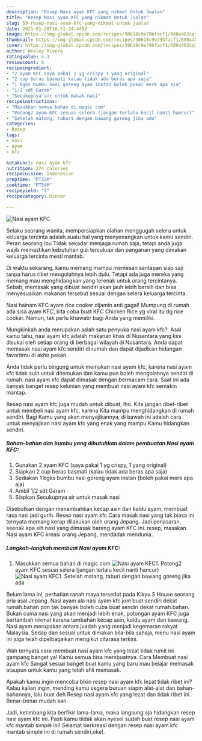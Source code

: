 ```yaml
---
description: "Resep Nasi ayam KFC yang nikmat Untuk Jualan"
title: "Resep Nasi ayam KFC yang nikmat Untuk Jualan"
slug: 59-resep-nasi-ayam-kfc-yang-nikmat-untuk-jualan
date: 2021-01-20T16:51:24.449Z
image: https://img-global.cpcdn.com/recipes/30618c9e79bfacf1/680x482cq70/nasi-ayam-kfc-foto-resep-utama.jpg
thumbnail: https://img-global.cpcdn.com/recipes/30618c9e79bfacf1/680x482cq70/nasi-ayam-kfc-foto-resep-utama.jpg
cover: https://img-global.cpcdn.com/recipes/30618c9e79bfacf1/680x482cq70/nasi-ayam-kfc-foto-resep-utama.jpg
author: Wesley Rivera
ratingvalue: 4.3
reviewcount: 6
recipeingredient:
- "2 ayam KFC saya pakai 1 yg crispy 1 yang original"
- "2 cup beras basmati kalau tidak ada beras apa saja"
- "1 bgks bumbu nasi goreng ayam instan boleh pakai merk apa aja"
- "1/2 sdt Garam"
- "Secukupnya air untuk masak nasi"
recipeinstructions:
- "Masukkan semua bahan di magic com"
- "Potong2 ayam KFC sesuai selera (jangan terlalu kecil nanti hancur)"
- "Setelah matang, taburi dengan bawang goreng jika ada"
categories:
- Resep
tags:
- nasi
- ayam
- kfc

katakunci: nasi ayam kfc 
nutrition: 274 calories
recipecuisine: Indonesian
preptime: "PT32M"
cooktime: "PT54M"
recipeyield: "1"
recipecategory: Dinner

---
```



![Nasi ayam KFC](https://img-global.cpcdn.com/recipes/30618c9e79bfacf1/680x482cq70/nasi-ayam-kfc-foto-resep-utama.jpg)

Selaku seorang wanita, mempersiapkan olahan menggugah selera untuk keluarga tercinta adalah suatu hal yang menyenangkan untuk kamu sendiri. Peran seorang ibu Tidak sekadar menjaga rumah saja, tetapi anda juga wajib memastikan kebutuhan gizi tercukupi dan panganan yang dimakan keluarga tercinta mesti mantab.

Di waktu  sekarang, kamu memang mampu memesan santapan siap saji tanpa harus ribet mengolahnya lebih dulu. Tetapi ada juga mereka yang memang mau menghidangkan yang terenak untuk orang tercintanya. Sebab, memasak yang dibuat sendiri akan jauh lebih bersih dan bisa menyesuaikan makanan tersebut sesuai dengan selera keluarga tercinta. 

Nasi hainam KFC ayam rice cooker dijamin anti gagal! Mumpung di rumah ada sisa ayam KFC, kita coba buat KFC Chicken Rice yg viral itu dg rice cooker. Namun, tak perlu khawatir bagi Anda yang memiliki.

Mungkinkah anda merupakan salah satu penyuka nasi ayam kfc?. Asal kamu tahu, nasi ayam kfc adalah makanan khas di Nusantara yang kini disukai oleh setiap orang di berbagai wilayah di Nusantara. Anda dapat memasak nasi ayam kfc sendiri di rumah dan dapat dijadikan hidangan favoritmu di akhir pekan.

Anda tidak perlu bingung untuk memakan nasi ayam kfc, karena nasi ayam kfc tidak sulit untuk ditemukan dan kamu pun boleh mengolahnya sendiri di rumah. nasi ayam kfc dapat dimasak dengan bermacam cara. Saat ini ada banyak banget resep kekinian yang membuat nasi ayam kfc semakin mantap.

Resep nasi ayam kfc juga mudah untuk dibuat, lho. Kita jangan ribet-ribet untuk membeli nasi ayam kfc, karena Kita mampu menghidangkan di rumah sendiri. Bagi Kamu yang akan menyajikannya, di bawah ini adalah cara untuk menyajikan nasi ayam kfc yang enak yang mampu Kamu hidangkan sendiri.

<!--inarticleads1-->

##### Bahan-bahan dan bumbu yang dibutuhkan dalam pembuatan Nasi ayam KFC:

1. Gunakan 2 ayam KFC (saya pakai 1 yg crispy, 1 yang original)
1. Siapkan 2 cup beras basmati (kalau tidak ada beras apa saja)
1. Sediakan 1 bgks bumbu nasi goreng ayam instan (boleh pakai merk apa aja)
1. Ambil 1/2 sdt Garam
1. Siapkan Secukupnya air untuk masak nasi


Disebutkan dengan menambahkan kecap asin dan kaldu ayam, membuat rasa nasi jadi gurih. Resep nasi ayam kfc Cara masak nasi yang tak biasa ini ternyata memang kerap dilakukan oleh orang Jepang. Jadi penasaran, seenak apa sih nasi yang dimasak bareng ayam KFC ini. resep, masakan. Nasi ayam KFC kreasi orang Jepang, mendadak mendunia. 

<!--inarticleads2-->

##### Langkah-langkah membuat Nasi ayam KFC:

1. Masukkan semua bahan di magic com
<img src="https://img-global.cpcdn.com/steps/19ed6692c7a8de2c/160x128cq70/nasi-ayam-kfc-langkah-memasak-1-foto.jpg" alt="Nasi ayam KFC">1. Potong2 ayam KFC sesuai selera (jangan terlalu kecil nanti hancur)
<img src="https://img-global.cpcdn.com/steps/3ccb9eb6bf548051/160x128cq70/nasi-ayam-kfc-langkah-memasak-2-foto.jpg" alt="Nasi ayam KFC">1. Setelah matang, taburi dengan bawang goreng jika ada


Belum lama ini, perhatian ranah maya tersedot pada Kikyu S House seorang pria asal Jepang. Nasi ayam ala nasi ayam kfc jom buat sendiri dekat rumah.bahan pon tak banyak boleh cuba buat sendiri dekat rumah.bahan. Bukan cuma nasi yang akan menjadi lebih enak, potongan ayam KFC juga bertambah nikmat karena tambahan kecap asin, kaldu ayam dan bawang. Nasi ayam merupakan antara juadah yang menjadi kegemaran rakyat Malaysia. Sedap dan sesuai untuk dimakan bila-bila sahaja, menu nasi ayam ini juga telah dipelbagaikan mengikut citarasa terkini. 

Wah ternyata cara membuat nasi ayam kfc yang lezat tidak rumit ini gampang banget ya! Kamu semua bisa membuatnya. Cara Membuat nasi ayam kfc Sangat sesuai banget buat kamu yang baru mau belajar memasak ataupun untuk kamu yang telah ahli memasak.

Apakah kamu ingin mencoba bikin resep nasi ayam kfc lezat tidak ribet ini? Kalau kalian ingin, mending kamu segera buruan siapin alat-alat dan bahan-bahannya, lalu buat deh Resep nasi ayam kfc yang lezat dan tidak ribet ini. Benar-benar mudah kan. 

Jadi, ketimbang kita berfikir lama-lama, maka langsung aja hidangkan resep nasi ayam kfc ini. Pasti kamu tiidak akan nyesel sudah buat resep nasi ayam kfc mantab simple ini! Selamat berkreasi dengan resep nasi ayam kfc mantab simple ini di rumah sendiri,oke!.


